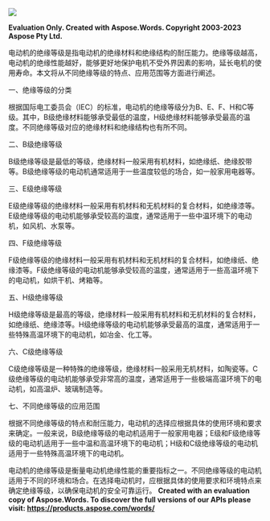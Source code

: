 ﻿![](%E7%94%B5%E5%8A%A8%E6%9C%BA%E7%9A%84%E7%BB%9D%E7%BC%98%E7%AD%89%E7%BA%A7.001.png)

**Evaluation Only. Created with Aspose.Words. Copyright 2003-2023 Aspose Pty Ltd.**

电动机的绝缘等级是指电动机的绝缘材料和绝缘结构的耐压能力。绝缘等级越高，电动机的绝缘性能越好，能够更好地保护电机不受外界因素的影响，延长电机的使用寿命。本文将从不同绝缘等级的特点、应用范围等方面进行阐述。

一、绝缘等级的分类 

根据国际电工委员会（IEC）的标准，电动机的绝缘等级分为B、E、F、H和C等级。其中，B级绝缘材料能够承受最低的温度，H级绝缘材料能够承受最高的温度。不同绝缘等级对应的绝缘材料和绝缘结构也有所不同。 

二、B级绝缘等级 

B级绝缘等级是最低的等级，绝缘材料一般采用有机材料，如绝缘纸、绝缘胶带等。B级绝缘等级的电动机通常适用于一些温度较低的场合，如一般家用电器等。 

三、E级绝缘等级 

E级绝缘等级的绝缘材料一般采用有机材料和无机材料的复合材料，如绝缘漆等。E级绝缘等级的电动机能够承受较高的温度，通常适用于一些中温环境下的电动机，如风机、水泵等。 

四、F级绝缘等级 

F级绝缘等级的绝缘材料一般采用有机材料和无机材料的复合材料，如绝缘纸、绝缘漆等。F级绝缘等级的电动机能够承受较高的温度，通常适用于一些高温环境下的电动机，如烘干机、烤箱等。 

五、H级绝缘等级 

H级绝缘等级是最高的等级，绝缘材料一般采用有机材料和无机材料的复合材料，如绝缘纸、绝缘漆等。H级绝缘等级的电动机能够承受最高的温度，通常适用于一些特殊高温环境下的电动机，如冶金、化工等。 

六、C级绝缘等级 

C级绝缘等级是一种特殊的绝缘等级，绝缘材料一般采用无机材料，如陶瓷等。C级绝缘等级的电动机能够承受非常高的温度，通常适用于一些极端高温环境下的电动机，如高温炉、玻璃制造等。 

七、不同绝缘等级的应用范围 

根据不同绝缘等级的特点和耐压能力，电动机的选择应根据具体的使用环境和要求来确定。一般来说，B级绝缘等级的电动机适用于一般家用电器；E级和F级绝缘等级的电动机适用于一些中温和高温环境下的电动机；H级和C级绝缘等级的电动机适用于一些特殊高温环境下的电动机。

电动机的绝缘等级是衡量电动机绝缘性能的重要指标之一。不同绝缘等级的电动机适用于不同的环境和场合。在选择电动机时，应根据具体的使用要求和环境特点来确定绝缘等级，以确保电动机的安全可靠运行。
**Created with an evaluation copy of Aspose.Words. To discover the full versions of our APIs please visit: https://products.aspose.com/words/**
